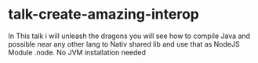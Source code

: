 # talk-create-amazing-interop
In This talk i will unleash the dragons you will see how to compile Java and possible near any other lang to Nativ shared lib and use that as NodeJS Module .node. No JVM installation needed
